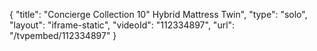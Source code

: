 {
    "title": "Concierge Collection 10\" Hybrid Mattress  Twin",
    "type": "solo",
    "layout": "iframe-static",
    "videoId": "112334897",
    "url": "\/tvpembed\/112334897"
}